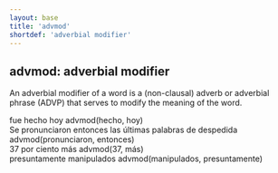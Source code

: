 ```yaml
---
layout: base
title: 'advmod'
shortdef: 'adverbial modifier'
---
```


## advmod: adverbial modifier

An adverbial modifier of a word is a (non-clausal) adverb or adverbial
phrase (ADVP) that serves to modify the meaning of the word.

<div class="sd-parse">
fue hecho hoy
advmod(hecho, hoy)
</div>

<div class="sd-parse">
Se pronunciaron entonces las últimas palabras de despedida
advmod(pronunciaron, entonces)
</diV>

<div class="sd-parse">
37 por ciento más
advmod(37, más)
</div>

<div class="sd-parse">
presuntamente manipulados
advmod(manipulados, presuntamente)
</div>
